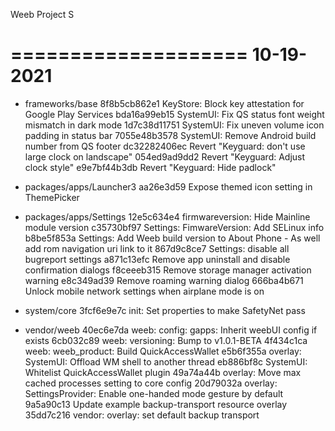 
Weeb Project S


====================
     10-19-2021
====================


   * frameworks/base
8f8b5cb862e1 KeyStore: Block key attestation for Google Play Services
bda16a99eb15 SystemUI: Fix QS status font weight mismatch in dark mode
1d7c38d11751 SystemUI: Fix uneven volume icon padding in status bar
7055e48b3578 SystemUI: Remove Android build number from QS footer
dc32282406ec Revert "Keyguard: don't use large clock on landscape"
054ed9ad9dd2 Revert "Keyguard: Adjust clock style"
e9e7bf44b3db Revert "Keyguard: Hide padlock"

   * packages/apps/Launcher3
aa26e3d59 Expose themed icon setting in ThemePicker

   * packages/apps/Settings
12e5c634e4 firmwareversion: Hide Mainline module version
c35730bf97  Settings: FimwareVersion: Add SELinux info
b8be5f853a Settings: Add Weeb build version to About Phone - As well add rom navigation uri link to it 
867d9c8ce7 Settings: disable all bugreport settings
a871c13efc Remove app uninstall and disable confirmation dialogs
f8ceeeb315 Remove storage manager activation warning
e8c349ad39 Remove roaming warning dialog
666ba4b671 Unlock mobile network settings when airplane mode is on

   * system/core
3fcf6e9e7c init: Set properties to make SafetyNet pass

   * vendor/weeb
40ec6e7da weeb: config: gapps: Inherit weebUI config if exists
6cb032c89 weeb: versioning: Bump to v1.0.1-BETA
4f434c1ca weeb: weeb_product: Build QuickAccessWallet
e5b6f355a overlay: SystemUI: Offload WM shell to another thread
eb886bf8c SystemUI: Whitelist QuickAccessWallet plugin
49a74a44b overlay: Move max cached processes setting to core config
20d79032a overlay: SettingsProvider: Enable one-handed mode gesture by default
9a5a90c13 Update example backup-transport resource overlay
35dd7c216 vendor: overlay: set default backup transport

